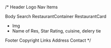 /\*
Header
Logo
Nav Items

Body
Search
RestaurantContainer
RestaurantCard

- Img
- Name of Res, Star Rating, cuisine, delery tie

Footer
Copyright
Links
Address
Contact \*/

